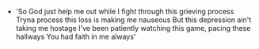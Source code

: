 * 'So God just help me out while I fight through this grieving process
Tryna process this loss is making me nauseous
But this depression ain't taking me hostage
I've been patiently watching this game, pacing these hallways
You had faith in me always'
  
<a href img height="20" src="C:\Users\USER\Desktop\tumblr_or96pn3Nd91w1kerio1_400.gif"/>
</a>
